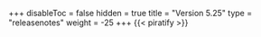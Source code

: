 +++
disableToc = false
hidden = true
title = "Version 5.25"
type = "releasenotes"
weight = -25
+++
{{< piratify >}}
